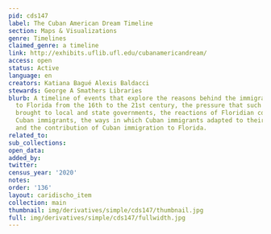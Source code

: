 ```yaml
---
pid: cds147
label: The Cuban American Dream Timeline
section: Maps & Visualizations
genre: Timelines
claimed_genre: a timeline
link: http://exhibits.uflib.ufl.edu/cubanamericandream/
access: open
status: Active
language: en
creators: Katiana Bagué Alexis Baldacci
stewards: George A Smathers Libraries
blurb: A timeline of events that explore the reasons behind the immigration of Cubans
  to Florida from the 16th to the 21st century, the pressure that such immigration
  brought to local and state governments, the reactions of Floridian communities to
  Cuban immigrants, the ways in which Cuban immigrants adapted to their new reality,
  and the contribution of Cuban immigration to Florida.
related_to:
sub_collections:
open_data:
added_by:
twitter:
census_year: '2020'
notes:
order: '136'
layout: caridischo_item
collection: main
thumbnail: img/derivatives/simple/cds147/thumbnail.jpg
full: img/derivatives/simple/cds147/fullwidth.jpg
---
```

